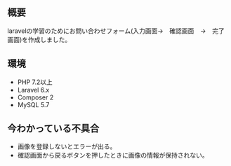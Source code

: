 ## 概要
laravelの学習のためにお問い合わせフォーム(入力画面→　確認画面　→　完了画面)を作成しました。

## 環境
* PHP 7.2以上
* Laravel 6.x
* Composer 2
* MySQL 5.7

## 今わかっている不具合
* 画像を登録しないとエラーが出る。
* 確認画面から戻るボタンを押したときに画像の情報が保持されない。
